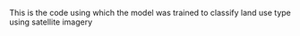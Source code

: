 This is the code using which the model was trained to classify land use type using satellite imagery
